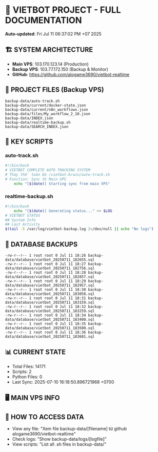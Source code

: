 # 🤖 VIETBOT PROJECT - FULL DOCUMENTATION
**Auto-updated**: Fri Jul 11 06:37:02 PM +07 2025

## 🏗️ SYSTEM ARCHITECTURE
- **Main VPS**: 103.170.123.14 (Production)
- **Backup VPS**: 103.77.172.150 (Backup & Monitor)
- **GitHub**: https://github.com/alogame3690/vietbot-realtime

## 📁 PROJECT FILES (Backup VPS)
```
backup-data/auto-track.sh
backup-data/current/docker-state.json
backup-data/current/n8n_workflows.json
backup-data/files/My_workflow_2_10.json
backup-data/INDEX.json
backup-data/realtime-backup.sh
backup-data/SEARCH_INDEX.json
```

## 🔧 KEY SCRIPTS
### auto-track.sh
```bash
#!/bin/bash
# VIETBOT COMPLETE AUTO TRACKING SYSTEM
# Thay thế toàn bộ /vietbot-brain/auto-track.sh
# Function: Sync từ Main VPS
    echo "[$(date)] Starting sync from main VPS"
```
### realtime-backup.sh
```bash
#!/bin/bash
    echo "[$(date)] Generating status..." >> $LOG
# VIETBOT STATUS
## System Info
## Last Activity
$(tail -5 /var/log/vietbot-backup.log 2>/dev/null || echo "No logs")
```

## 💾 DATABASE BACKUPS
```
-rw-r--r-- 1 root root 0 Jul 11 18:26 backup-data/database/vietbot_20250711_182655.sql
-rw-r--r-- 1 root root 0 Jul 11 18:27 backup-data/database/vietbot_20250711_182756.sql
-rw-r--r-- 1 root root 0 Jul 11 18:28 backup-data/database/vietbot_20250711_182857.sql
-rw-r--r-- 1 root root 0 Jul 11 18:29 backup-data/database/vietbot_20250711_182957.sql
-rw-r--r-- 1 root root 0 Jul 11 18:30 backup-data/database/vietbot_20250711_183058.sql
-rw-r--r-- 1 root root 0 Jul 11 18:31 backup-data/database/vietbot_20250711_183159.sql
-rw-r--r-- 1 root root 0 Jul 11 18:32 backup-data/database/vietbot_20250711_183259.sql
-rw-r--r-- 1 root root 0 Jul 11 18:34 backup-data/database/vietbot_20250711_183400.sql
-rw-r--r-- 1 root root 0 Jul 11 18:35 backup-data/database/vietbot_20250711_183500.sql
-rw-r--r-- 1 root root 0 Jul 11 18:36 backup-data/database/vietbot_20250711_183601.sql
```

## 📊 CURRENT STATE
- Total Files: 14171
- Scripts: 2
- Python Files: 0
- Last Sync: 2025-07-10 16:18:50.896721968 +0700

## 🖥️ MAIN VPS INFO


## 🚨 HOW TO ACCESS DATA
- View any file: "Xem file backup-data/[filename] từ github alogame3690/vietbot-realtime"
- Check logs: "Show backup-data/logs/[logfile]"
- View scripts: "List all .sh files in backup-data/"
